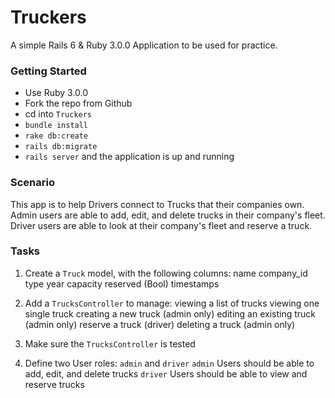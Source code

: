 # Truckers

A simple Rails 6 & Ruby 3.0.0 Application to be used for practice.

### Getting Started
* Use Ruby 3.0.0
* Fork the repo from Github
* cd into `Truckers`
* `bundle install`
* `rake db:create`
* `rails db:migrate`
* `rails server` and the application is up and running

### Scenario

This app is to help Drivers connect to Trucks that their companies own.
Admin users are able to add, edit, and delete trucks in their company's fleet.
Driver users are able to look at their company's fleet and reserve a truck.
### Tasks

1. Create a `Truck` model, with the following columns:
   name
   company_id
   type
   year
   capacity
   reserved (Bool)
   timestamps

2. Add a `TrucksController` to manage:
   viewing a list of trucks
   viewing one single truck
   creating a new truck (admin only)
   editing an existing truck (admin only)
   reserve a truck (driver)
   deleting a truck (admin only)

3. Make sure the `TrucksController` is tested

4. Define two User roles: `admin` and `driver`
   `admin` Users should be able to add, edit, and delete trucks
   `driver` Users should be able to view and reserve trucks
